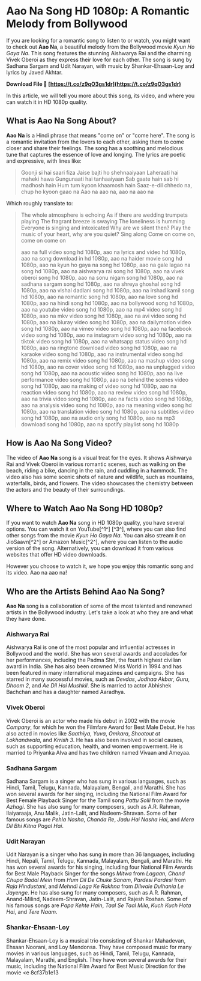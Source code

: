 
 
# Aao Na Song HD 1080p: A Romantic Melody from Bollywood
  
If you are looking for a romantic song to listen to or watch, you might want to check out **Aao Na**, a beautiful melody from the Bollywood movie *Kyun Ho Gaya Na*. This song features the stunning Aishwarya Rai and the charming Vivek Oberoi as they express their love for each other. The song is sung by Sadhana Sargam and Udit Narayan, with music by Shankar-Ehsaan-Loy and lyrics by Javed Akhtar.
 
**Download File 🔗 [https://t.co/z9qO3gs1dr](https://t.co/z9qO3gs1dr)**


  
In this article, we will tell you more about this song, its video, and where you can watch it in HD 1080p quality.
  
## What is Aao Na Song About?
  
**Aao Na** is a Hindi phrase that means "come on" or "come here". The song is a romantic invitation from the lovers to each other, asking them to come closer and share their feelings. The song has a soothing and melodious tune that captures the essence of love and longing. The lyrics are poetic and expressive, with lines like:

> Goonji si hai saari fiza
 Jaise bajti ho shehnaaiyaan
 Laheraati hai maheki hawa
 Gungunaati hai tanhaaiyaan
 Sab gaate hain sab hi madhosh hain
 Hum tum kyoon khaamosh hain
 Saaz-e-dil chhedo na, chup ho kyoon gaao na
 Aao na aao na, aao na aao na

Which roughly translate to:

> The whole atmosphere is echoing
 As if there are wedding trumpets playing
 The fragrant breeze is swaying
 The loneliness is humming
 Everyone is singing and intoxicated
 Why are we silent then?
 Play the music of your heart, why are you quiet? Sing along
 Come on come on, come on come on
> 
> 
> aao na full video song hd 1080p,  aao na lyrics and video hd 1080p,  aao na song download in hd 1080p,  aao na haider movie song hd 1080p,  aao na kyun ho gaya na song hd 1080p,  aao na gale lagao na song hd 1080p,  aao na aishwarya rai song hd 1080p,  aao na vivek oberoi song hd 1080p,  aao na sonu nigam song hd 1080p,  aao na sadhana sargam song hd 1080p,  aao na shreya ghoshal song hd 1080p,  aao na vishal dadlani song hd 1080p,  aao na irshad kamil song hd 1080p,  aao na romantic song hd 1080p,  aao na love song hd 1080p,  aao na hindi song hd 1080p,  aao na bollywood song hd 1080p,  aao na youtube video song hd 1080p,  aao na mp4 video song hd 1080p,  aao na mkv video song hd 1080p,  aao na avi video song hd 1080p,  aao na bluray video song hd 1080p,  aao na dailymotion video song hd 1080p,  aao na vimeo video song hd 1080p,  aao na facebook video song hd 1080p,  aao na instagram video song hd 1080p,  aao na tiktok video song hd 1080p,  aao na whatsapp status video song hd 1080p,  aao na ringtone download video song hd 1080p,  aao na karaoke video song hd 1080p,  aao na instrumental video song hd 1080p,  aao na remix video song hd 1080p,  aao na mashup video song hd 1080p,  aao na cover video song hd 1080p,  aao na unplugged video song hd 1080p,  aao na acoustic video song hd 1080p,  aao na live performance video song hd 1080p,  aao na behind the scenes video song hd 1080p,  aao na making of video song hd 1080p,  aao na reaction video song hd 1080p,  aao na review video song hd 1080p,  aao na trivia video song hd 1080p,  aao na facts video song hd 1080p,  aao na analysis video song hd 1080p,  aao na meaning video song hd 1080p,  aao na translation video song hd 1080p,  aao na subtitles video song hd 1080p,  aao na audio only song hd 1080p,  aao na mp3 download song hd 1080p,  aao na spotify playlist song hd 1080p

## How is Aao Na Song Video?
  
The video of **Aao Na** song is a visual treat for the eyes. It shows Aishwarya Rai and Vivek Oberoi in various romantic scenes, such as walking on the beach, riding a bike, dancing in the rain, and cuddling in a hammock. The video also has some scenic shots of nature and wildlife, such as mountains, waterfalls, birds, and flowers. The video showcases the chemistry between the actors and the beauty of their surroundings.
  
## Where to Watch Aao Na Song HD 1080p?
  
If you want to watch **Aao Na** song in HD 1080p quality, you have several options. You can watch it on YouTube[^1^] [^3^], where you can also find other songs from the movie *Kyun Ho Gaya Na*. You can also stream it on JioSaavn[^2^] or Amazon Music[^2^], where you can listen to the audio version of the song. Alternatively, you can download it from various websites that offer HD video downloads.
  
However you choose to watch it, we hope you enjoy this romantic song and its video. Aao na aao na!
  
## Who are the Artists Behind Aao Na Song?
  
**Aao Na** song is a collaboration of some of the most talented and renowned artists in the Bollywood industry. Let's take a look at who they are and what they have done.
  
### Aishwarya Rai
  
Aishwarya Rai is one of the most popular and influential actresses in Bollywood and the world. She has won several awards and accolades for her performances, including the Padma Shri, the fourth highest civilian award in India. She has also been crowned Miss World in 1994 and has been featured in many international magazines and campaigns. She has starred in many successful movies, such as *Devdas*, *Jodhaa Akbar*, *Guru*, *Dhoom 2*, and *Ae Dil Hai Mushkil*. She is married to actor Abhishek Bachchan and has a daughter named Aaradhya.
  
### Vivek Oberoi
  
Vivek Oberoi is an actor who made his debut in 2002 with the movie *Company*, for which he won the Filmfare Award for Best Male Debut. He has also acted in movies like *Saathiya*, *Yuva*, *Omkara*, *Shootout at Lokhandwala*, and *Krrish 3*. He has also been involved in social causes, such as supporting education, health, and women empowerment. He is married to Priyanka Alva and has two children named Vivaan and Ameyaa.
  
### Sadhana Sargam
  
Sadhana Sargam is a singer who has sung in various languages, such as Hindi, Tamil, Telugu, Kannada, Malayalam, Bengali, and Marathi. She has won several awards for her singing, including the National Film Award for Best Female Playback Singer for the Tamil song *Pattu Solli* from the movie *Azhagi*. She has also sung for many composers, such as A.R. Rahman, Ilaiyaraaja, Anu Malik, Jatin-Lalit, and Nadeem-Shravan. Some of her famous songs are *Pehla Nasha*, *Chanda Re*, *Jadu Hai Nasha Hai*, and *Mera Dil Bhi Kitna Pagal Hai*.
  
### Udit Narayan
  
Udit Narayan is a singer who has sung in more than 36 languages, including Hindi, Nepali, Tamil, Telugu, Kannada, Malayalam, Bengali, and Marathi. He has won several awards for his singing, including four National Film Awards for Best Male Playback Singer for the songs *Mitwa* from *Lagaan*, *Chand Chupa Badal Mein* from *Hum Dil De Chuke Sanam*, *Pardesi Pardesi* from *Raja Hindustani*, and *Mehndi Laga Ke Rakhna* from *Dilwale Dulhania Le Jayenge*. He has also sung for many composers, such as A.R. Rahman, Anand-Milind, Nadeem-Shravan, Jatin-Lalit, and Rajesh Roshan. Some of his famous songs are *Papa Kehte Hain*, *Taal Se Taal Mila*, *Kuch Kuch Hota Hai*, and *Tere Naam*.
  
### Shankar-Ehsaan-Loy
  
Shankar-Ehsaan-Loy is a musical trio consisting of Shankar Mahadevan, Ehsaan Noorani, and Loy Mendonsa. They have composed music for many movies in various languages, such as Hindi, Tamil, Telugu, Kannada, Malayalam, Marathi, and English. They have won several awards for their music, including the National Film Award for Best Music Direction for the movie <e
 8cf37b1e13
 
